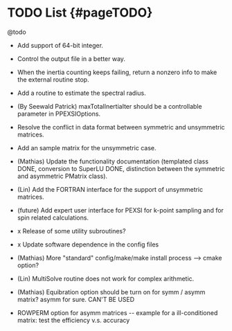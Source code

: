 TODO List   {#pageTODO}
=========
@todo
- Add support of 64-bit integer.
- Control the output file in a better way.
- When the inertia counting keeps failing, return a nonzero info to make
  the external routine stop.
- Add a routine to estimate the spectral radius.
- (By Seewald Patrick) maxTotalInertiaIter should be a controllable
  parameter in PPEXSIOptions.

- Resolve the conflict in data format between symmetric and unsymmetric
  matrices.
- Add an sample matrix for the unsymmetric case.
- (Mathias) Update the functionality documentation (templated class DONE, conversion to SuperLU DONE, distinction between the symmetric and asymmetric PMatrix class).
- (Lin) Add the FORTRAN interface for the support of unsymmetric matrices.
- (future) Add expert user interface for PEXSI for k-point sampling and for spin
  related calculations.
- x Release of some utility subroutines?
- x Update software dependence in the config files
- (Mathias) More "standard" config/make/make install process --> cmake option?
- (Lin) MultiSolve routine does not work for complex arithmetic.
- (Mathias) Equibration option should be turn on for symm / asymm matrix? asymm for sure. CAN'T BE USED
- ROWPERM option for asymm matrices -- example for a ill-conditioned matrix: test the efficiency v.s. accuracy
